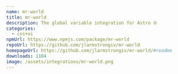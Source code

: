 ```yaml
---
name: mr-world
title: mr-world
description: The global variable integration for Astro 🌐
categories:
  - css+ui
npmUrl: https://www.npmjs.com/package/mr-world
repoUrl: https://github.com/jlarmstrongiv/mr-world
homepageUrl: https://github.com/jlarmstrongiv/mr-world/#readme
downloads: 1104
image: /assets/integrations/mr-world.png
---
```

